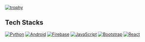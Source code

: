 [![trophy](https://github-profile-trophy.vercel.app/?username=Pats-Chen&theme=gruvbox&rank=SECRET,SSS,SS,S,AAA,AA,A&column=3&margin-w=15&margin-h=15)](https://github.com/ryo-ma/github-profile-trophy)

## Tech Stacks

[![Python](https://img.shields.io/badge/-programming-black?style=flat-square&logo=python)]()
[![Android](https://img.shields.io/badge/-programming-black?style=flat-square&logo=android)]()
[![Firebase](https://img.shields.io/badge/-programming-black?style=flat-square&logo=firebase)]()
[![JavaScript](https://img.shields.io/badge/-programming-black?style=flat-square&logo=javascript)]()
[![Bootstrap](https://img.shields.io/badge/-programming-black?style=flat-square&logo=bootstrap)]()
[![React](https://img.shields.io/badge/-programming-black?style=flat-square&logo=react)]()

<!---Personal Notes--->
